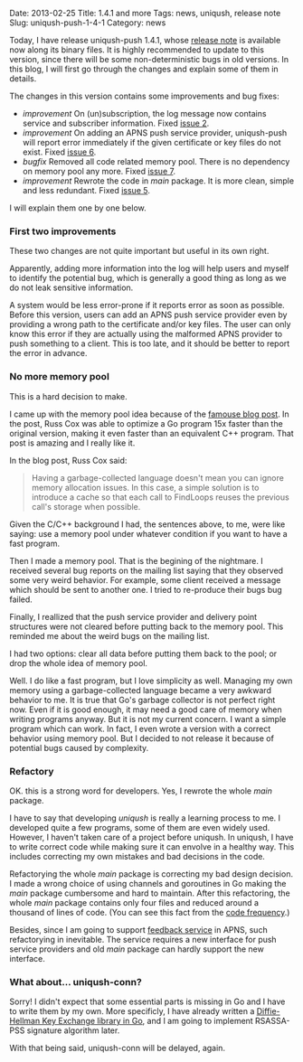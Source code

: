 Date: 2013-02-25
Title: 1.4.1 and more
Tags: news, uniqush, release note
Slug: uniqush-push-1-4-1
Category: news

Today, I have release uniqush-push 1.4.1, whose [release note] is available now
along its binary files. It is highly recommended to update to this version,
since there will be some non-deterministic bugs in old versions. In this blog,
I will first go through the changes and explain some of them in details.

The changes in this version contains some improvements and bug fixes:

- *improvement* On (un)subscription, the log message now contains service and
  subscriber information. Fixed [issue 2]. 
- *improvement* On adding an APNS push service provider, uniqush-push will
  report error immediately if the given certificate or key files do not exist.
Fixed [issue 6].
- *bugfix* Removed all code related memory pool. There is no dependency on
  memory pool any more. Fixed [issue 7].
- *improvement* Rewrote the code in *main* package. It is more clean, simple
  and less redundant. Fixed [issue 5].

I will explain them one by one below.

### First two improvements

These two changes are not quite important but useful in its own right.

Apparently, adding more information into the log will help users and myself to
identify the potential bug, which is generally a good thing as long as we do
not leak sensitive information.

A system would be less error-prone if it reports error as soon as possible.
Before this version, users can add an APNS push service provider even by
providing a wrong path to the certificate and/or key files. The user can only
know this error if they are actually using the malformed APNS provider to push
something to a client. This is too late, and it should be better to report the
error in advance.

### No more memory pool

This is a hard decision to make.

I came up with the memory pool idea because of the [famouse blog
post](http://blog.golang.org/2011/06/profiling-go-programs.html). In the post,
Russ Cox was able to optimize a Go program 15x faster than the original
version, making it even faster than an equivalent C++ program. That post is
amazing and I really like it.

In the blog post, Russ Cox said:

> Having a garbage-collected language doesn't mean you can ignore memory
> allocation issues. In this case, a simple solution is to introduce a cache so
> that each call to FindLoops reuses the previous call's storage when possible.

Given the C/C++ background I had, the sentences above, to me, were like saying:
use a memory pool under whatever condition if you want to have a fast program.

Then I made a memory pool. That is the begining of the nightmare. I received
several bug reports on the mailing list saying that they observed some very
weird behavior. For example, some client received a message which should be
sent to another one. I tried to re-produce their bugs bug failed.

Finally, I reallized that the push service provider and delivery point
structures were not cleared before putting back to the memory pool. This
reminded me about the weird bugs on the mailing list.

I had two options: clear all data before putting them back to the pool; or drop
the whole idea of memory pool.

Well. I do like a fast program, but I love simplicity as well. Managing my own
memory using a garbage-collected language became a very awkward behavior to me.
It is true that Go's garbage collector is not perfect right now. Even if it is
good enough, it may need a good care of memory when writing programs anyway. But
it is not my current concern. I want a simple program which can work. In fact, I
even wrote a version with a correct behavior using memory pool. But I decided
to not release it because of potential bugs caused by complexity.

### Refactory

OK. this is a strong word for developers. Yes, I rewrote the whole *main* package.

I have to say that developing *uniqush* is really a learning process to me. I
developed quite a few programs, some of them are even widely used. However, I
haven't taken care of a project before uniqush. In uniqush, I have to write
correct code while making sure it can envolve in a healthy way. This includes
correcting my own mistakes and bad decisions in the code.

Refactorying the whole *main* package is correcting my bad design decision. I
made a wrong choice of using channels and goroutines in Go making the *main*
package cumbersome and hard to maintain. After this refactoring, the whole
*main* package contains only four files and reduced around a thousand of lines
of code. (You can see this fact from the [code frequency](https://github.com/uniqush/uniqush-push/graphs/code-frequency).)

Besides, since I am going to support [feedback service] in APNS, such
refactorying in inevitable. The service requires a new interface for push
service providers and old *main* package can hardly support the new interface.

### What about... uniqush-conn?

Sorry! I didn't expect that some essential parts is missing in Go and I have to
write them by my own. More specificly, I have already written a [Diffie-Hellman
Key Exchange library in Go](https://github.com/monnand/dhkx), and I am going to
implement RSASSA-PSS signature algorithm later.

With that being said, uniqush-conn will be delayed, again. 

[issue 2]: https://github.com/uniqush/uniqush-push/issues/2
[issue 6]: https://github.com/uniqush/uniqush-push/issues/6
[issue 7]: https://github.com/uniqush/uniqush-push/issues/7
[issue 5]: https://github.com/uniqush/uniqush-push/issues/5
[release note]: http://uniqush.org/release-notes/rn-uniqush-push-1-4-1.html
[feedback service]: http://developer.apple.com/library/mac/#documentation/NetworkingInternet/Conceptual/RemoteNotificationsPG/ApplePushService/ApplePushService.html#//apple_ref/doc/uid/TP40008194-CH100-SW17
